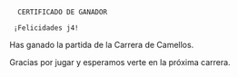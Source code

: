       CERTIFICADO DE GANADOR

     ¡Felicidades j4!

Has ganado la partida de la Carrera de Camellos.

Gracias por jugar y esperamos verte en la próxima carrera.
